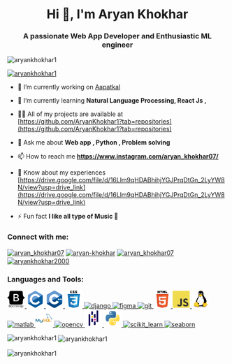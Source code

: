 <h1 align="center">Hi 👋, I'm Aryan Khokhar</h1>
<h3 align="center">A passionate Web App Developer and Enthusiastic ML engineer</h3>

<p align="left"> <img src="https://komarev.com/ghpvc/?username=aryankhokhar1&label=Profile%20views&color=0e75b6&style=flat" alt="aryankhokhar1" /> </p>

<p align="left"> <a href="https://github.com/ryo-ma/github-profile-trophy"><img src="https://github-profile-trophy.vercel.app/?username=aryankhokhar1" alt="aryankhokhar1" /></a> </p>

- 🔭 I’m currently working on [Aapatkal](https://github.com/AryanKhokhar1/Aapatkal_updated)

- 🌱 I’m currently learning **Natural Language Processing, React Js ,**

- 👨‍💻 All of my projects are available at [https://github.com/AryanKhokhar1?tab=repositories](https://github.com/AryanKhokhar1?tab=repositories)

- 💬 Ask me about **Web app , Python , Problem solving**

- 📫 How to reach me **https://www.instagram.com/aryan_khokhar07/**

- 📄 Know about my experiences [https://drive.google.com/file/d/16Llm9qHDABhihjYGJPrqDtGn_2LyYW8N/view?usp=drive_link](https://drive.google.com/file/d/16Llm9qHDABhihjYGJPrqDtGn_2LyYW8N/view?usp=drive_link)

- ⚡ Fun fact **I like all type of Music 🫠**

<h3 align="left">Connect with me:</h3>
<p align="left">
<a href="https://twitter.com/aryan_khokhar07" target="blank"><img align="center" src="https://raw.githubusercontent.com/rahuldkjain/github-profile-readme-generator/master/src/images/icons/Social/twitter.svg" alt="aryan_khokhar07" height="30" width="40" /></a>
<a href="https://linkedin.com/in/aryan-khokhar" target="blank"><img align="center" src="https://raw.githubusercontent.com/rahuldkjain/github-profile-readme-generator/master/src/images/icons/Social/linked-in-alt.svg" alt="aryan-khokhar" height="30" width="40" /></a>
<a href="https://instagram.com/aryan_khokhar07" target="blank"><img align="center" src="https://raw.githubusercontent.com/rahuldkjain/github-profile-readme-generator/master/src/images/icons/Social/instagram.svg" alt="aryan_khokhar07" height="30" width="40" /></a>
<a href="https://www.hackerrank.com/aryankhokhar2000" target="blank"><img align="center" src="https://raw.githubusercontent.com/rahuldkjain/github-profile-readme-generator/master/src/images/icons/Social/hackerrank.svg" alt="aryankhokhar2000" height="30" width="40" /></a>
</p>

<h3 align="left">Languages and Tools:</h3>
<p align="left"> <a href="https://getbootstrap.com" target="_blank" rel="noreferrer"> <img src="https://raw.githubusercontent.com/devicons/devicon/master/icons/bootstrap/bootstrap-plain-wordmark.svg" alt="bootstrap" width="40" height="40"/> </a> <a href="https://www.cprogramming.com/" target="_blank" rel="noreferrer"> <img src="https://raw.githubusercontent.com/devicons/devicon/master/icons/c/c-original.svg" alt="c" width="40" height="40"/> </a> <a href="https://www.w3schools.com/cpp/" target="_blank" rel="noreferrer"> <img src="https://raw.githubusercontent.com/devicons/devicon/master/icons/cplusplus/cplusplus-original.svg" alt="cplusplus" width="40" height="40"/> </a> <a href="https://www.w3schools.com/css/" target="_blank" rel="noreferrer"> <img src="https://raw.githubusercontent.com/devicons/devicon/master/icons/css3/css3-original-wordmark.svg" alt="css3" width="40" height="40"/> </a> <a href="https://www.djangoproject.com/" target="_blank" rel="noreferrer"> <img src="https://cdn.worldvectorlogo.com/logos/django.svg" alt="django" width="40" height="40"/> </a> <a href="https://www.figma.com/" target="_blank" rel="noreferrer"> <img src="https://www.vectorlogo.zone/logos/figma/figma-icon.svg" alt="figma" width="40" height="40"/> </a> <a href="https://git-scm.com/" target="_blank" rel="noreferrer"> <img src="https://www.vectorlogo.zone/logos/git-scm/git-scm-icon.svg" alt="git" width="40" height="40"/> </a> <a href="https://www.w3.org/html/" target="_blank" rel="noreferrer"> <img src="https://raw.githubusercontent.com/devicons/devicon/master/icons/html5/html5-original-wordmark.svg" alt="html5" width="40" height="40"/> </a> <a href="https://developer.mozilla.org/en-US/docs/Web/JavaScript" target="_blank" rel="noreferrer"> <img src="https://raw.githubusercontent.com/devicons/devicon/master/icons/javascript/javascript-original.svg" alt="javascript" width="40" height="40"/> </a> <a href="https://www.linux.org/" target="_blank" rel="noreferrer"> <img src="https://raw.githubusercontent.com/devicons/devicon/master/icons/linux/linux-original.svg" alt="linux" width="40" height="40"/> </a> <a href="https://www.mathworks.com/" target="_blank" rel="noreferrer"> <img src="https://upload.wikimedia.org/wikipedia/commons/2/21/Matlab_Logo.png" alt="matlab" width="40" height="40"/> </a> <a href="https://www.mysql.com/" target="_blank" rel="noreferrer"> <img src="https://raw.githubusercontent.com/devicons/devicon/master/icons/mysql/mysql-original-wordmark.svg" alt="mysql" width="40" height="40"/> </a> <a href="https://opencv.org/" target="_blank" rel="noreferrer"> <img src="https://www.vectorlogo.zone/logos/opencv/opencv-icon.svg" alt="opencv" width="40" height="40"/> </a> <a href="https://pandas.pydata.org/" target="_blank" rel="noreferrer"> <img src="https://raw.githubusercontent.com/devicons/devicon/2ae2a900d2f041da66e950e4d48052658d850630/icons/pandas/pandas-original.svg" alt="pandas" width="40" height="40"/> </a> <a href="https://www.python.org" target="_blank" rel="noreferrer"> <img src="https://raw.githubusercontent.com/devicons/devicon/master/icons/python/python-original.svg" alt="python" width="40" height="40"/> </a> <a href="https://scikit-learn.org/" target="_blank" rel="noreferrer"> <img src="https://upload.wikimedia.org/wikipedia/commons/0/05/Scikit_learn_logo_small.svg" alt="scikit_learn" width="40" height="40"/> </a> <a href="https://seaborn.pydata.org/" target="_blank" rel="noreferrer"> <img src="https://seaborn.pydata.org/_images/logo-mark-lightbg.svg" alt="seaborn" width="40" height="40"/> </a> </p>

<p><img align="left" src="https://github-readme-stats.vercel.app/api/top-langs?username=aryankhokhar1&show_icons=true&locale=en&layout=compact" alt="aryankhokhar1" /></p>

<p>&nbsp;<img align="center" src="https://github-readme-stats.vercel.app/api?username=aryankhokhar1&show_icons=true&locale=en" alt="aryankhokhar1" /></p>

<p><img align="center" src="https://github-readme-streak-stats.herokuapp.com/?user=aryankhokhar1&" alt="aryankhokhar1" /></p>

